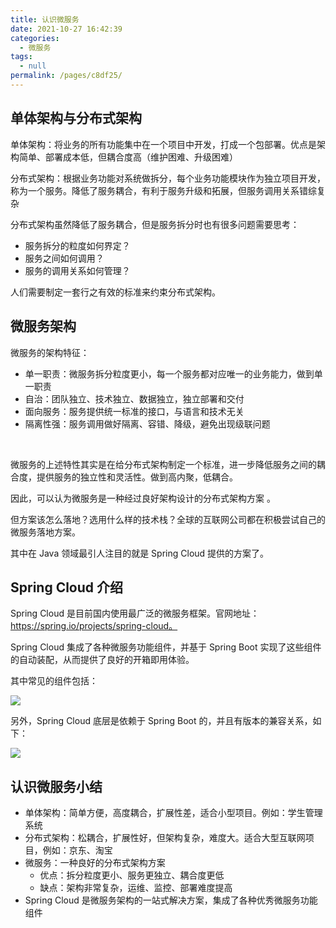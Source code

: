 ```yaml
---
title: 认识微服务
date: 2021-10-27 16:42:39
categories: 
  - 微服务
tags: 
  - null
permalink: /pages/c8df25/
---
```

  

## 单体架构与分布式架构


单体架构：将业务的所有功能集中在一个项目中开发，打成一个包部署。优点是架构简单、部署成本低，但耦合度高（维护困难、升级困难）


分布式架构：根据业务功能对系统做拆分，每个业务功能模块作为独立项目开发，称为一个服务。降低了服务耦合，有利于服务升级和拓展，但服务调用关系错综复杂


分布式架构虽然降低了服务耦合，但是服务拆分时也有很多问题需要思考：


- 服务拆分的粒度如何界定？
- 服务之间如何调用？
- 服务的调用关系如何管理？



人们需要制定一套行之有效的标准来约束分布式架构。
## 微服务架构


微服务的架构特征：

- 单一职责：微服务拆分粒度更小，每一个服务都对应唯一的业务能力，做到单一职责
- 自治：团队独立、技术独立、数据独立，独立部署和交付
- 面向服务：服务提供统一标准的接口，与语言和技术无关
- 隔离性强：服务调用做好隔离、容错、降级，避免出现级联问题

​

微服务的上述特性其实是在给分布式架构制定一个标准，进一步降低服务之间的耦合度，提供服务的独立性和灵活性。做到高内聚，低耦合。


因此，可以认为微服务是一种经过良好架构设计的分布式架构方案 。


但方案该怎么落地？选用什么样的技术栈？全球的互联网公司都在积极尝试自己的微服务落地方案。


其中在 Java 领域最引人注目的就是 Spring Cloud 提供的方案了。
## Spring Cloud 介绍


Spring Cloud 是目前国内使用最广泛的微服务框架。官网地址：https://spring.io/projects/spring-cloud。
​

Spring Cloud 集成了各种微服务功能组件，并基于 Spring Boot 实现了这些组件的自动装配，从而提供了良好的开箱即用体验。


其中常见的组件包括：


![](https://cdn.jsdelivr.net/gh/halo-blog/cdn-blog-img-e@master/%E5%BE%AE%E6%9C%8D%E5%8A%A1%E7%BB%84%E4%BB%B6.8239z8cveb0.svg#id=ziW9x&originHeight=531&originWidth=1058&originalType=binary&ratio=1&status=done&style=none)


另外，Spring Cloud 底层是依赖于 Spring Boot 的，并且有版本的兼容关系，如下：


![](https://pic.imgdb.cn/item/6133818144eaada739d722b1.jpg#id=cUie6&originHeight=802&originWidth=1278&originalType=binary&ratio=1&status=done&style=none)


## 认识微服务小结


- 单体架构：简单方便，高度耦合，扩展性差，适合小型项目。例如：学生管理系统
- 分布式架构：松耦合，扩展性好，但架构复杂，难度大。适合大型互联网项目，例如：京东、淘宝
- 微服务：一种良好的分布式架构方案 
   - 优点：拆分粒度更小、服务更独立、耦合度更低
   - 缺点：架构非常复杂，运维、监控、部署难度提高
- Spring Cloud 是微服务架构的一站式解决方案，集成了各种优秀微服务功能组件
